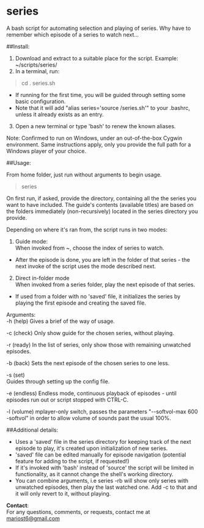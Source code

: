 series
======

A bash script for automating selection and playing of series. Why have to remember which episode of a series to watch next...

##Install:
1. Download and extract to a suitable place for the script. Example: ~/scripts/series/
2. In a terminal, run:
> cd <scriptDir>
> . series.sh

  * If running for the first time, you will be guided through setting some basic configuration.
  * Note that it will add "alias series='source <scriptDir>/series.sh'" to your .bashrc, unless it already exists as an entry.

3. Open a new terminal or type 'bash' to renew the known aliases.

Note: Confirmed to run on Windows, under an out-of-the-box Cygwin environment. Same instructions apply, only you provide the full path for a Windows player of your choice.

##Usage:

From home folder, just run without arguments to begin usage.

> series

On first run, if asked, provide the directory, containing all the the series you want to have included. The guide's contents (available titles) are based on the folders immediately (non-recursively) located in the series directory you provide.

Depending on where it's ran from, the script runs in two modes:

1. Guide mode:  
  When invoked from ~, choose the index of series to watch.  
  * After the episode is done, you are left in the folder of that series - the next invoke of the script uses the mode described next.

2. Direct in-folder mode  
  When invoked from a series folder, play the next episode of that series.  
  * If used from a folder with no 'saved' file, it initializes the series by playing the first episode and creating the saved file.

Arguments:  
-h (help)
  Gives a brief of the way of usage.
		
-c (check)
  Only show guide for the chosen series, without playing.

-r (ready)
  In the list of series, only show those with remaining unwatched episodes.

-b (back)
  Sets the next episode of the chosen series to one less.

-s (set)  
  Guides through setting up the config file.

-e (endless)
  Endless mode, continuous playback of episodes - until episodes run out or script stopped with CTRL-C.

-l (volume)
  mplayer-only switch, passes the parameters "--softvol-max 600 -softvol" in order to allow volume of sounds past the usual 100%.

##Additional details:

* Uses a 'saved' file in the series directory for keeping track of the next episode to play, it's created upon initialization of new series.  
* 'saved' file can be edited manually for episode navigation (potential feature for adding to the script, if requested!)  
* If it's invoked with 'bash' instead of 'source' the script will be limited in functionality, as it cannot change the shell's working directory.  
* You can combine arguments, i.e series -rb will show only series with unwatched episodes, then play the last watched one. Add -c to that and it will only revert to it, without playing.

**Contact**:  
For any questions, comments, or requests, contact me at mariost6@gmail.com
